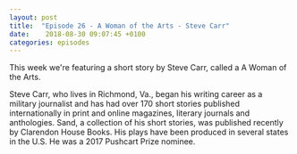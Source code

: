 ```yaml
---
layout: post
title:  "Episode 26 - A Woman of the Arts - Steve Carr"
date:    2018-08-30 09:07:45 +0100
categories: episodes
---
```


This week we're featuring a short story by Steve Carr, called a A
Woman of the Arts.

Steve Carr, who lives in Richmond, Va., began his writing career as a military journalist and has had over 170 short stories published internationally in print and online magazines, literary journals and anthologies. Sand, a collection of his short stories, was published recently by Clarendon House Books. His plays have been produced in several states in the U.S. He was a 2017 Pushcart Prize nominee.
